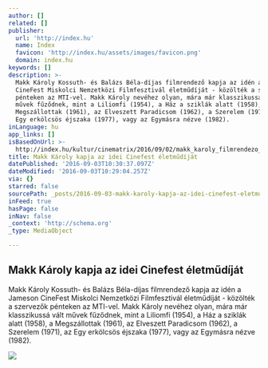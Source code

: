```yaml
---
author: []
related: []
publisher:
  url: 'http://index.hu'
  name: Index
  favicon: 'http://index.hu/assets/images/favicon.png'
  domain: index.hu
keywords: []
description: >-
  Makk Károly Kossuth- és Balázs Béla-díjas filmrendező kapja az idén a Jameson
  CineFest Miskolci Nemzetközi Filmfesztivál életműdíját - közölték a szervezők
  pénteken az MTI-vel. Makk Károly nevéhez olyan, mára már klasszikussá vált
  művek fűződnek, mint a Liliomfi (1954), a Ház a sziklák alatt (1958), a
  Megszállottak (1961), az Elveszett Paradicsom (1962), a Szerelem (1971), az
  Egy erkölcsös éjszaka (1977), vagy az Egymásra nézve (1982).
inLanguage: hu
app_links: []
isBasedOnUrl: >-
  http://index.hu/kultur/cinematrix/2016/09/02/makk_karoly_filmrendezo_kapja_az_idei_jameson_cinefest_eletmudijat/
title: Makk Károly kapja az idei Cinefest életműdíját
datePublished: '2016-09-03T10:30:37.097Z'
dateModified: '2016-09-03T10:29:04.257Z'
via: {}
starred: false
sourcePath: _posts/2016-09-03-makk-karoly-kapja-az-idei-cinefest-eletmudijat.md
inFeed: true
hasPage: false
inNav: false
_context: 'http://schema.org'
_type: MediaObject

---
```

<article style=""><h1>Makk Károly kapja az idei Cinefest életműdíját</h1><p>Makk Károly Kossuth- és Balázs Béla-díjas filmrendező kapja az idén a Jameson CineFest Miskolci Nemzetközi Filmfesztivál életműdíját - közölték a szervezők pénteken az MTI-vel. Makk Károly nevéhez olyan, mára már klasszikussá vált művek fűződnek, mint a Liliomfi (1954), a Ház a sziklák alatt (1958), a Megszállottak (1961), az Elveszett Paradicsom (1962), a Szerelem (1971), az Egy erkölcsös éjszaka (1977), vagy az Egymásra nézve (1982).</p><img src="http://kep.cdn.index.hu/1/0/1262/12620/126202/12620251_498325_9a48a5efa5072f4c4c6ac3bf0c98b811_wm.jpg" /></article>